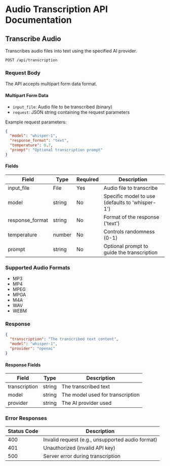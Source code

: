 # Audio Transcription API Documentation

## Transcribe Audio

Transcribes audio files into text using the specified AI provider.

```http
POST /api/transcription
```

### Request Body

The API accepts multipart form data format.

#### Multipart Form Data

- `input_file`: Audio file to be transcribed (binary)
- `request`: JSON string containing the request parameters

Example request parameters:

```json
{
  "model": "whisper-1",
  "response_format": "text",
  "temperature": 0.7,
  "prompt": "Optional transcription prompt"
}
```

#### Fields

| Field           | Type   | Required | Description                                     |
| --------------- | ------ | -------- | ----------------------------------------------- |
| input_file      | File   | Yes      | Audio file to transcribe                        |
| model           | string | No       | Specific model to use (defaults to 'whisper-1') |
| response_format | string | No       | Format of the response ('text')                 |
| temperature     | number | No       | Controls randomness (0-1)                       |
| prompt          | string | No       | Optional prompt to guide the transcription      |

### Supported Audio Formats

- MP3
- MP4
- MPEG
- MPGA
- M4A
- WAV
- WEBM

### Response

```json
{
  "transcription": "The transcribed text content",
  "model": "whisper-1",
  "provider": "openai"
}
```

#### Response Fields

| Field         | Type   | Description                      |
| ------------- | ------ | -------------------------------- |
| transcription | string | The transcribed text             |
| model         | string | The model used for transcription |
| provider      | string | The AI provider used             |

### Error Responses

| Status Code | Description                                      |
| ----------- | ------------------------------------------------ |
| 400         | Invalid request (e.g., unsupported audio format) |
| 401         | Unauthorized (invalid API key)                   |
| 500         | Server error during transcription                |
